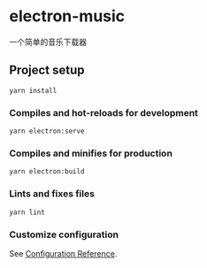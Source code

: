 # electron-music
一个简单的音乐下载器

## Project setup
```
yarn install
```

### Compiles and hot-reloads for development
```
yarn electron:serve
```

### Compiles and minifies for production
```
yarn electron:build
```

### Lints and fixes files
```
yarn lint
```

### Customize configuration
See [Configuration Reference](https://cli.vuejs.org/config/).

